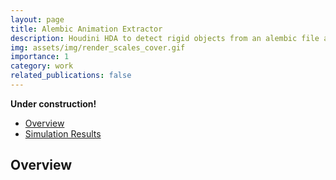 ```yaml
---
layout: page
title: Alembic Animation Extractor
description: Houdini HDA to detect rigid objects from an alembic file and extract the animation into the object level.
img: assets/img/render_scales_cover.gif
importance: 1
category: work
related_publications: false
---
```


<!-- Include MathJax -->
<script type="text/javascript" async
  src="https://cdn.jsdelivr.net/npm/mathjax@3/es5/tex-mml-chtml.js">
</script>

**Under construction!**

- [Overview](#overview)
- [Simulation Results](#simulation-results)

## Overview
